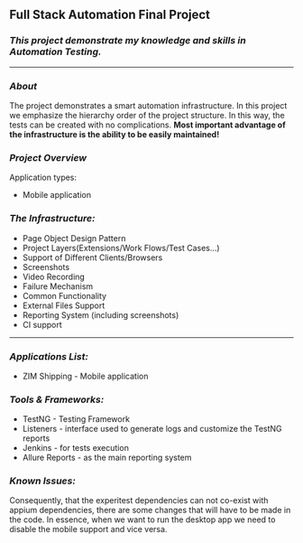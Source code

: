 ## **Full Stack Automation Final Project**
### **_This project demonstrate my knowledge and skills in Automation Testing._**
***
### _About_
The project demonstrates a smart automation infrastructure. In this project we emphasize the hierarchy order of the project structure.
In this way, the tests can be created with no complications.
**Most important advantage of the infrastructure is the ability to be easily maintained!**
### _Project Overview_
Application types:
* Mobile application
### **_The Infrastructure:_**
* Page Object Design Pattern
* Project Layers(Extensions/Work Flows/Test Cases...)
* Support of Different Clients/Browsers
* Screenshots
* Video Recording
* Failure Mechanism
* Common Functionality
* External Files Support
* Reporting System (including screenshots)
* CI support
***
### _Applications List:_
* ZIM Shipping - Mobile application
### _Tools & Frameworks:_
* TestNG - Testing Framework
* Listeners - interface used to generate logs and customize the TestNG reports
* Jenkins - for tests execution
* Allure Reports - as the main reporting system
### _Known Issues:_
Consequently, that the experitest dependencies can not co-exist with appium dependencies, there are 
some changes that will have to be made in the code.
In essence, when we want to run the desktop app we need to disable the mobile support and vice versa.
